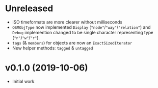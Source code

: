 # Unreleased

* ISO timeformats are more clearer without milliseconds
* `OSMObjType` now implemented `Display` (`"node"`/`"way"`/`"relation"`) and `Debug` implemention changed to be single character representing type (`"n"`/`"w"`/`"r"`).
* `tags` (& `members`) for objects are now an `ExactSizedIterator`
* New helper methods: `tagged` & `untagged`

# v0.1.0 (2019-10-06)

* Initial work

